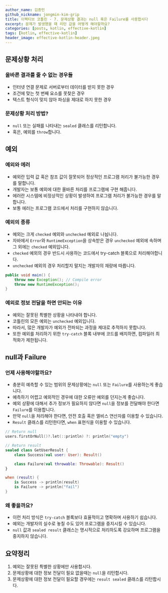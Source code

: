 ```yaml
---
author_name: 김종민
github_nickname: jongmin-kim-grip
title: 이펙티브 코틀린 - 7. 문제상황 결과는 null 혹은 Failure를 사용합시다
excerpt: 문제가 발생했을 때 리턴 값을 어떻게 해야할까요?
categories: [posts, kotlin, effective-kotlin]
tags: [kotlin, effective-kotlin]
header_image: effective-kotlin-header.jpeg
---
```

## 문제상황 처리

### 올바른 결과를 줄 수 없는 경우들
- 인터넷 연결 문제로 서버로부터 데이터를 받지 못한 경우
- 조건에 맞는 첫 번째 요소를 못찾은 경우
- 텍스트 형식이 맞지 않아 파싱을 제대로 하지 못한 경우

### 문제상황 처리 방법?
- `null` 또는 실패를 나타내는 `sealed` 클래스를 리턴합니다.
- 혹은, 예외를 `throw`합니다.

## 예외

### 예외와 에러
- 예외란 입력 값 혹은 참조 값이 잘못되어 정상적인 프로그램 처리가 불가능한 경우를 말합니다.
- 개발자는 보통 예외에 대한 올바른 처리를 프로그램에 구현 해줍니다.
- 에러란 시스템에 비정상적인 상황이 발생하여 프로그램 처리가 불가능한 경우를 말합니다.
- 보통 에러는 프로그램 코드에서 처리를 구현하지 않습니다. 

### 예외의 종류
- 예외는 크게 `checked` 예외와 `unchecked` 예외로 나뉩니다.
- 자바에서 `Error`와 `RuntimeException`을 상속받은 경우 `unchecked` 예외에 속하며 그 외에는 `checked` 예외입니다.
- `checked` 예외의 경우 반드시 사용하는 코드에서 try-catch 블록으로 처리해야합니다.
- `unchecked` 예외의 경우 처리할지 말지는 개발자의 재량에 따릅니다.

```java
public void main() {
    throw new Exception(); // Compile error
    throw new RuntimeException();
}
```

### 예외로 정보 전달을 하면 안되는 이유
- 예외는 잘못된 특별한 상황을 나타내야 합니다.
- 코틀린의 모든 예외는 `unchecked` 예외입니다.
- 따라서, 많은 개발자가 예외가 전파되는 과정을 제대로 추적하지 못합니다.
- 또한 예외를 처리하기 위한 `try-catch` 블록 내부에 코드를 배치하면, 컴파일러 최적화가 제한됩니다.

## null과 Failure

### 언제 사용해야할까요?
- 충분히 예측할 수 있는 범위의 문제상황에는 `null` 또는 `Failure`를 사용하는게 좋습니다.
- 예측하기 어렵고 예외적인 경우에 대한 오류만 예외를 던지는게 좋습니다.
- 예외 상황에 대해서 추가 정보가 필요하지 않다면 `null`을 정보를 전달해야 한다면 `Failure`를 이용합니다.
- 만약 `null`을 처리해야 한다면, 안전 호출 혹은 엘비스 연산자를 이용할 수 있습니다.
- `Result` 클래스를 리턴한다면, `when` 표현식을 이용할 수 있습니다.

```kotlin
// Return null
users.firstOrNull()?.let(::println) ?: println("empty")

// Return result
sealed class GetUserResult {
    class Success(val user: User): Result()

    class Failure(val throwable: Throwable): Result()
}

when (result) {
    is Success -> println(result)
    is Failure -> println("fail")
}
```

### 왜 좋을까요?
- 이런 처리 방식은 `try-catch` 블록보다 효율적이고 명확하며 사용하기 쉽습니다.
- 예외는 개발자의 실수로 놓칠 수도 있어 프로그램을 중지시킬 수 있습니다.
- `null` 값과 `sealed result` 클래스는 명시적으로 처리하도록 강요하며 프로그램을 중지하지 않습니다.

## 요약정리
1. 예외는 잘못된 특별한 상황에만 사용합시다.
1. 문제상황에 대한 정보 전달이 필요 없을때는 `null`을 리턴합시다.
1. 문제상황에 대한 정보 전달이 필요할 경우에는 `result sealed` 클래스를 리턴합시다.
